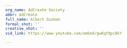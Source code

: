 ```yaml
---
org_name: AdCreate Society
abbr: AdCreate
full_name: Albert Guzman
formal_shot: ''
creative_shot: ''
vid_link: https://www.youtube.com/embed/gwKqt0pc8kY

---
```


